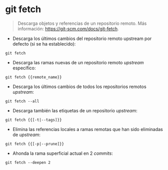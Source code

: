 # git fetch

> Descarga objetos y referencias de un repositorio remoto.
> Más información: <https://git-scm.com/docs/git-fetch>.

- Descarga los últimos cambios del repositorio remoto upstream por defecto (si se ha establecido):

`git fetch`

- Descarga las ramas nuevas de un repositorio remoto *upstream* específico:

`git fetch {{remote_name}}`

- Descarga los últimos cambios de todos los repositorios remotos *upstream*:

`git fetch --all`

- Descarga también las etiquetas de un repositorio *upstream*:

`git fetch {{[-t|--tags]}}`

- Elimina las referencias locales a ramas remotas que han sido eliminadas de *upstream*:

`git fetch {{[-p|--prune]}}`

- Ahonda la rama superficial actual en 2 *commits*:

`git fetch --deepen 2`
